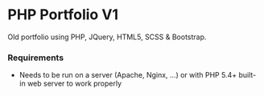 # PHP Portfolio V1
 
Old portfolio using PHP, JQuery, HTML5, SCSS & Bootstrap.

### Requirements

* Needs to be run on a server (Apache, Nginx, ...) or with PHP 5.4+ built-in web server to work properly
